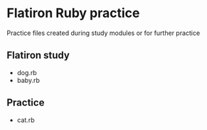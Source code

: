 # Flatiron Ruby practice

Practice files created during study modules or for further practice

## Flatiron study
- dog.rb
- baby.rb

## Practice
- cat.rb